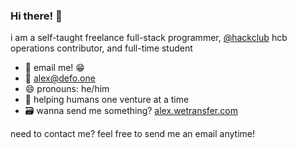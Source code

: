 ### Hi there! 👋

i am a self-taught freelance full-stack programmer, [@hackclub](https://github.com/hackclub) hcb operations contributor, and full-time student

- 💬 email me! 😁
- 📨 [alex@defo.one](mailto:alex@defo.one)
- 😄 pronouns: he/him
- 💖 helping humans one venture at a time
- 🗃️ wanna send me something? [alex.wetransfer.com](https://alex.wetransfer.com)

need to contact me? feel free to send me an email anytime!

